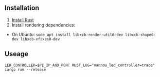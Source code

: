 ## Installation

1. [Install Rust](https://www.rust-lang.org/tools/install)
2. Install rendering dependencies:
  - On Ubuntu: `sudo apt install libxcb-render-util0-dev libxcb-shape0-dev libxcb-xfixes0-dev`

## Useage

`LED_CONTROLLER=$PI_IP_AND_PORT RUST_LOG="nannou_led_controller=trace" cargo run --release`
